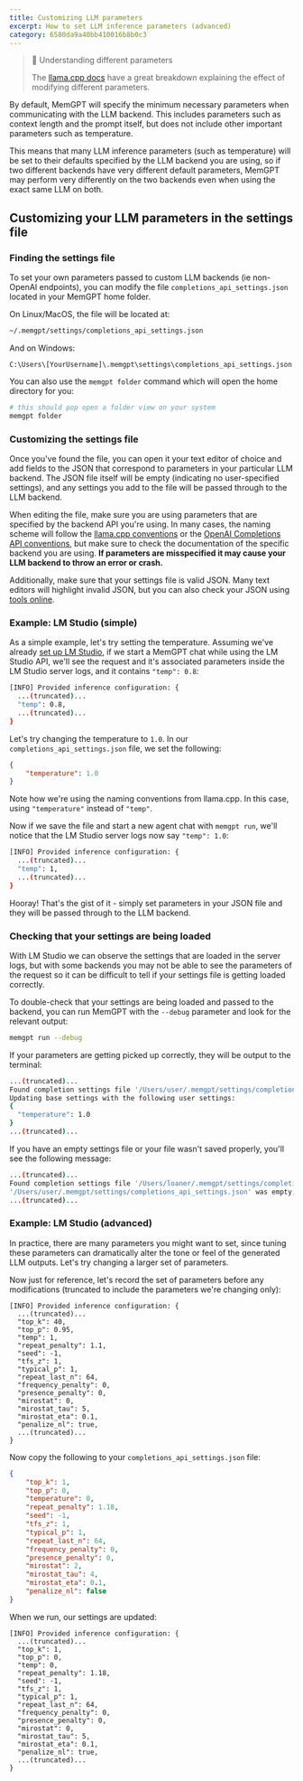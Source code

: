```yaml
---
title: Customizing LLM parameters
excerpt: How to set LLM inference parameters (advanced)
category: 6580da9a40bb410016b8b0c3
---
```


> 📘 Understanding different parameters
>
> The [llama.cpp docs](https://github.com/ggerganov/llama.cpp/blob/master/examples/main/README.md) have a great breakdown explaining the effect of modifying different parameters.

By default, MemGPT will specify the minimum necessary parameters when communicating with the LLM backend. This includes parameters such as context length and the prompt itself, but does not include other important parameters such as temperature.

This means that many LLM inference parameters (such as temperature) will be set to their defaults specified by the LLM backend you are using, so if two different backends have very different default parameters, MemGPT may perform very differently on the two backends even when using the exact same LLM on both.

## Customizing your LLM parameters in the settings file

### Finding the settings file

To set your own parameters passed to custom LLM backends (ie non-OpenAI endpoints), you can modify the file `completions_api_settings.json` located in your MemGPT home folder.

On Linux/MacOS, the file will be located at:

```sh
~/.memgpt/settings/completions_api_settings.json
```

And on Windows:

```batch
C:\Users\[YourUsername]\.memgpt\settings\completions_api_settings.json
```

You can also use the `memgpt folder` command which will open the home directory for you:

```sh
# this should pop open a folder view on your system
memgpt folder
```

### Customizing the settings file

Once you've found the file, you can open it your text editor of choice and add fields to the JSON that correspond to parameters in your particular LLM backend. The JSON file itself will be empty (indicating no user-specified settings), and any settings you add to the file will be passed through to the LLM backend.

When editing the file, make sure you are using parameters that are specified by the backend API you're using. In many cases, the naming scheme will follow the [llama.cpp conventions](https://github.com/ggerganov/llama.cpp/blob/master/examples/main/README.md) or the [OpenAI Completions API conventions](https://platform.openai.com/docs/api-reference/completions/create), but make sure to check the documentation of the specific backend you are using. **If parameters are misspecified it may cause your LLM backend to throw an error or crash.**

Additionally, make sure that your settings file is valid JSON. Many text editors will highlight invalid JSON, but you can also check your JSON using [tools online](https://jsonformatter.org/).

### Example: LM Studio (simple)

As a simple example, let's try setting the temperature. Assuming we've already [set up LM Studio](lmstudio), if we start a MemGPT chat while using the LM Studio API, we'll see the request and it's associated parameters inside the LM Studio server logs, and it contains `"temp": 0.8`:

```sh
[INFO] Provided inference configuration: {
  ...(truncated)...
  "temp": 0.8,
  ...(truncated)...
}
```

Let's try changing the temperature to `1.0`. In our `completions_api_settings.json` file, we set the following:

```json
{
    "temperature": 1.0
}
```

Note how we're using the naming conventions from llama.cpp. In this case, using `"temperature"` instead of `"temp"`.

Now if we save the file and start a new agent chat with `memgpt run`, we'll notice that the LM Studio server logs now say `"temp": 1.0`:

```sh
[INFO] Provided inference configuration: {
  ...(truncated)...
  "temp": 1,
  ...(truncated)...
}
```

Hooray! That's the gist of it - simply set parameters in your JSON file and they will be passed through to the LLM backend.

### Checking that your settings are being loaded

With LM Studio we can observe the settings that are loaded in the server logs, but with some backends you may not be able to see the parameters of the request so it can be difficult to tell if your settings file is getting loaded correctly.

To double-check that your settings are being loaded and passed to the backend, you can run MemGPT with the `--debug` parameter and look for the relevant output:

```sh
memgpt run --debug
```

If your parameters are getting picked up correctly, they will be output to the terminal:

```sh
...(truncated)...
Found completion settings file '/Users/user/.memgpt/settings/completions_api_settings.json', loading it...
Updating base settings with the following user settings:
{
  "temperature": 1.0
}
...(truncated)...
```

If you have an empty settings file or your file wasn't saved properly, you'll see the following message:

```sh
...(truncated)...
Found completion settings file '/Users/loaner/.memgpt/settings/completions_api_settings.json', loading it...
'/Users/user/.memgpt/settings/completions_api_settings.json' was empty, ignoring...
...(truncated)...
```

### Example: LM Studio (advanced)

In practice, there are many parameters you might want to set, since tuning these parameters can dramatically alter the tone or feel of the generated LLM outputs. Let's try changing a larger set of parameters.

Now just for reference, let's record the set of parameters before any modifications (truncated to include the parameters we're changing only):

```text
[INFO] Provided inference configuration: {
  ...(truncated)...
  "top_k": 40,
  "top_p": 0.95,
  "temp": 1,
  "repeat_penalty": 1.1,
  "seed": -1,
  "tfs_z": 1,
  "typical_p": 1,
  "repeat_last_n": 64,
  "frequency_penalty": 0,
  "presence_penalty": 0,
  "mirostat": 0,
  "mirostat_tau": 5,
  "mirostat_eta": 0.1,
  "penalize_nl": true,
  ...(truncated)...
}
```

Now copy the following to your `completions_api_settings.json` file:

```json
{
    "top_k": 1,
    "top_p": 0,
    "temperature": 0,
    "repeat_penalty": 1.18,
    "seed": -1,
    "tfs_z": 1,
    "typical_p": 1,
    "repeat_last_n": 64,
    "frequency_penalty": 0,
    "presence_penalty": 0,
    "mirostat": 2,
    "mirostat_tau": 4,
    "mirostat_eta": 0.1,
    "penalize_nl": false
}
```

When we run, our settings are updated:

```text
[INFO] Provided inference configuration: {
  ...(truncated)...
  "top_k": 1,
  "top_p": 0,
  "temp": 0,
  "repeat_penalty": 1.18,
  "seed": -1,
  "tfs_z": 1,
  "typical_p": 1,
  "repeat_last_n": 64,
  "frequency_penalty": 0,
  "presence_penalty": 0,
  "mirostat": 0,
  "mirostat_tau": 5,
  "mirostat_eta": 0.1,
  "penalize_nl": true,
  ...(truncated)...
}
```
